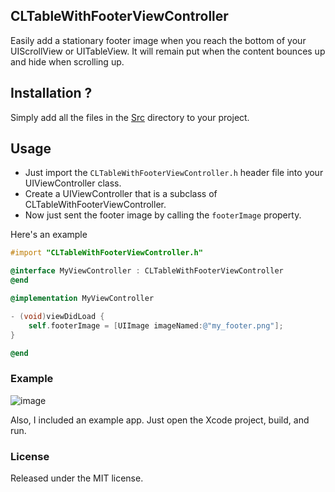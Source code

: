 ## CLTableWithFooterViewController

Easily add a stationary footer image when you reach the bottom of your UIScrollView or UITableView. It will remain put when the content bounces up and hide when scrolling up.

## Installation ?

Simply add all the files in the [Src](https://github.com/chrisledet/CLTableWithFooterViewController/tree/master/Src) directory to your project.

## Usage

* Just import the `CLTableWithFooterViewController.h` header file into your UIViewController class.
* Create a UIViewController that is a subclass of CLTableWithFooterViewController.
* Now just sent the footer image by calling the `footerImage` property.

Here's an example

```objective-c
#import "CLTableWithFooterViewController.h"

@interface MyViewController : CLTableWithFooterViewController
@end

@implementation MyViewController

- (void)viewDidLoad {
    self.footerImage = [UIImage imageNamed:@"my_footer.png"];
}

@end

```


### Example

![image](https://raw.github.com/chrisledet/CLTableWithFooterViewController/master/Example.gif)

Also, I included an example app. Just open the Xcode project, build, and run.

### License

Released under the MIT license.

